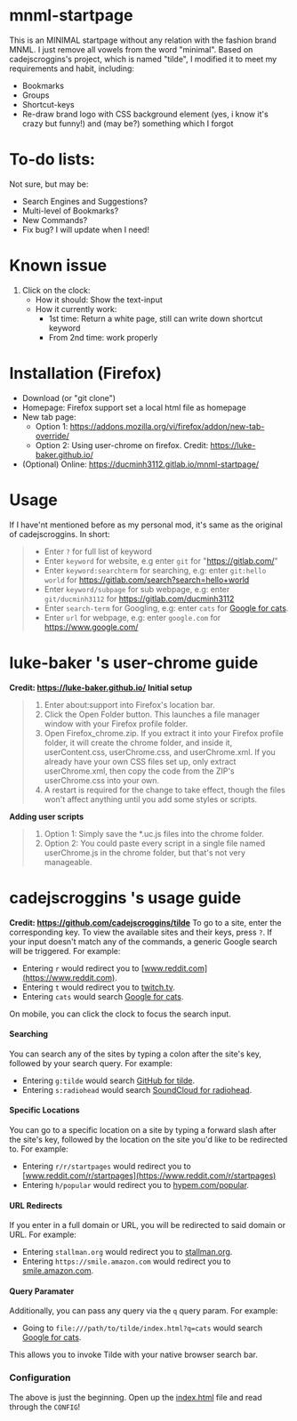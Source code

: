 # mnml-startpage
This is an MINIMAL startpage without any relation with the fashion brand MNML. I just remove all vowels from the word "minimal". Based on cadejscroggins's project, which is named "tilde", I modified it to meet my requirements and habit, including:
* Bookmarks
* Groups
* Shortcut-keys
* Re-draw brand logo with CSS background element (yes, i know it's crazy but funny!)
and (may be?) something which I forgot

# To-do lists:
Not sure, but may be:
* Search Engines and Suggestions?
* Multi-level of Bookmarks?
* New Commands?
* Fix bug?
I will update when I need!

# Known issue
1. Click on the clock:
    - How it should: Show the text-input
    - How it currently work:
        - 1st time: Return a white page, still can write down shortcut keyword
        - From 2nd time: work properly
# Installation (Firefox)
- Download (or "git clone")
- Homepage: Firefox support set a local html file as homepage
- New tab page:
    - Option 1: https://addons.mozilla.org/vi/firefox/addon/new-tab-override/
    - Option 2: Using user-chrome on firefox. Credit: https://luke-baker.github.io/
- (Optional) Online: https://ducminh3112.gitlab.io/mnml-startpage/

# Usage
If I have'nt mentioned before as my personal mod, it's same as the original of cadejscroggins. In short:
> - Enter `?` for full list of keyword
> - Enter `keyword` for website, e.g enter `git` for "https://gitlab.com/"
> - Enter `keyword:searchterm` for searching, e.g: enter `git:hello world` for https://gitlab.com/search?search=hello+world
> - Enter `keyword/subpage` for sub webpage, e.g: enter `git/ducminh3112` for https://gitlab.com/ducminh3112
> - Enter `search-term` for Googling, e.g: enter `cats` for [Google for cats](https://encrypted.google.com/search?q=cats).
> - Enter `url` for webpage, e.g: enter `google.com` for https://www.google.com/

# luke-baker 's user-chrome guide 
**Credit: https://luke-baker.github.io/**
**Initial setup**
>1. Enter about:support into Firefox's location bar.
>2. Click the Open Folder button. This launches a file manager window with your Firefox profile folder.
>3. Open Firefox_chrome.zip. If you extract it into your Firefox profile folder, it will create the chrome folder, and inside it, userContent.css, userChrome.css, and userChrome.xml. If you already have your own CSS files set up, only extract userChrome.xml, then copy the code from the ZIP's userChrome.css into your own.
>4. A restart is required for the change to take effect, though the files won't affect anything until you add some styles or scripts.

**Adding user scripts**
>1. Option 1: Simply save the *.uc.js files into the chrome folder.
>2. Option 2: You could paste every script in a single file named userChrome.js in the chrome folder, but that's not very manageable. 

# cadejscroggins 's usage guide
**Credit: https://github.com/cadejscroggins/tilde**
To go to a site, enter the corresponding key. To view the available sites and
their keys, press `?`. If your input doesn't match any of the commands, a
generic Google search will be triggered. For example:

- Entering `r` would redirect you to [www.reddit.com](https://www.reddit.com).
- Entering `t` would redirect you to [twitch.tv](https://www.twitch.tv).
- Entering `cats` would search
  [Google for cats](https://encrypted.google.com/search?q=cats).

On mobile, you can click the clock to focus the search input.

#### Searching

You can search any of the sites by typing a colon after the site's key, followed
by your search query. For example:

- Entering `g:tilde` would search
  [GitHub for tilde](https://github.com/search?q=tilde).
- Entering `s:radiohead` would search
  [SoundCloud for radiohead](https://soundcloud.com/search?q=radiohead).

#### Specific Locations

You can go to a specific location on a site by typing a forward slash after the
site's key, followed by the location on the site you'd like to be redirected to.
For example:

- Entering `r/r/startpages` would redirect you to
  [www.reddit.com/r/startpages](https://www.reddit.com/r/startpages)
- Entering `h/popular` would redirect you to
  [hypem.com/popular](http://hypem.com/popular).

#### URL Redirects

If you enter in a full domain or URL, you will be redirected to said domain or
URL. For example:

- Entering `stallman.org` would redirect you to
  [stallman.org](https://stallman.org/).
- Entering `https://smile.amazon.com` would redirect you to
  [smile.amazon.com](https://smile.amazon.com/).

#### Query Paramater

Additionally, you can pass any query via the `q` query param. For example:

- Going to `file:///path/to/tilde/index.html?q=cats` would search
  [Google for cats](https://encrypted.google.com/search?q=cats).

This allows you to invoke Tilde with your native browser search bar.

### Configuration

The above is just the beginning. Open up the [index.html](index.html) file and
read through the `CONFIG`!